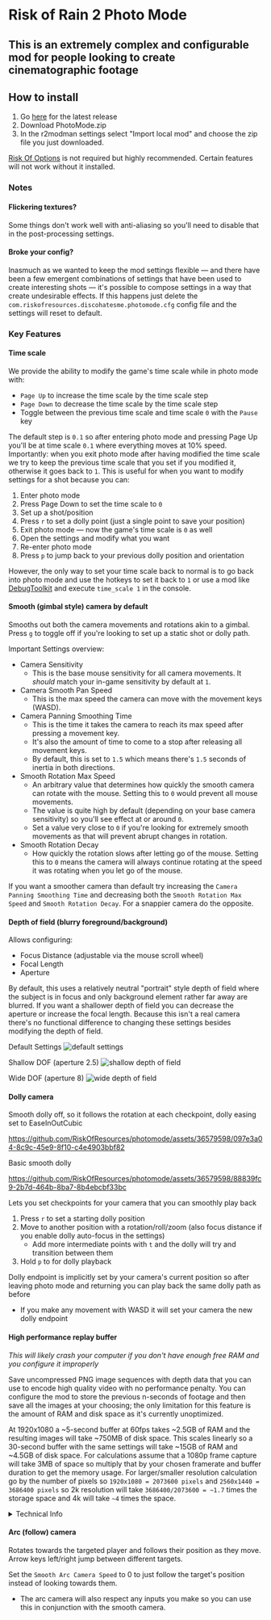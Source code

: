 # Risk of Rain 2 Photo Mode
## This is an extremely complex and configurable mod for people looking to create cinematographic footage

## How to install
1. Go [here](https://github.com/RiskOfResources/photomode/releases/latest) for the latest release
2. Download PhotoMode.zip
3. In the r2modman settings select "Import local mod" and choose the zip file you just downloaded.

[Risk Of Options](https://thunderstore.io/package/Rune580/Risk_Of_Options/) is not required but highly recommended.
Certain features will not work without it installed.

### Notes
#### Flickering textures?
Some things don't work well with anti-aliasing so you'll need to disable that in the post-processing settings.

#### Broke your config?
Inasmuch as we wanted to keep the mod settings flexible — and there have been a few emergent combinations of settings
that have been used to create interesting shots — it's possible to compose settings in a way that create undesirable effects.
If this happens just delete the `com.riskofresources.discohatesme.photomode.cfg` config file and the settings will reset to
default.

### Key Features
#### Time scale
We provide the ability to modify the game's time scale while in photo mode with:
* `Page Up` to increase the time scale by the time scale step
* `Page Down` to decrease the time scale by the time scale step
* Toggle between the previous time scale and time scale `0` with the `Pause` key

The default step is `0.1` so after entering photo mode and pressing Page Up you'll be at time scale `0.1` where everything
moves at 10% speed. Importantly: when you exit photo mode after having modified the time scale we try to keep the previous
time scale that you set if you modified it, otherwise it goes back to `1`. This is useful for when you want to modify
settings for a shot because you can:
1. Enter photo mode
2. Press Page Down to set the time scale to `0`
3. Set up a shot/position
4. Press `r` to set a dolly point (just a single point to save your position)
5. Exit photo mode — now the game's time scale is `0` as well
6. Open the settings and modify what you want
7. Re-enter photo mode
8. Press `p` to jump back to your previous dolly position and orientation

However, the only way to set your time scale back to normal is to go back into photo mode and use the hotkeys to set it
back to `1` or use a mod like [DebugToolkit](https://thunderstore.io/package/IHarbHD/DebugToolkit/) and execute `time_scale 1`
in the console.

#### Smooth (gimbal style) camera by default
Smooths out both the camera movements and rotations akin to a gimbal.
Press `g` to toggle off if you're looking to set up a static shot or dolly path.

Important Settings overview:
* Camera Sensitivity
  * This is the base mouse sensitivity for all camera movements. It *should* match your in-game sensitivity by default at `1`.
* Camera Smooth Pan Speed
   * This is the max speed the camera can move with the movement keys (WASD).
* Camera Panning Smoothing Time
  * This is the time it takes the camera to reach its max speed after pressing a movement key.
  * It's also the amount of time to come to a stop after releasing all movement keys.
  * By default, this is set to `1.5` which means there's `1.5` seconds of inertia in both directions.
* Smooth Rotation Max Speed
  * An arbitrary value that determines how quickly the smooth camera can rotate with the mouse. Setting this to `0` would prevent all mouse movements.
  * The value is quite high by default (depending on your base camera sensitivity) so you'll see effect at or around `0`.
  * Set a value very close to `0` if you're looking for extremely smooth movements as that will prevent abrupt changes in rotation.
* Smooth Rotation Decay
  * How quickly the rotation slows after letting go of the mouse. Setting this to `0` means the camera will always continue rotating at the speed it was
  rotating when you let go of the mouse.

If you want a smoother camera than default try increasing the `Camera Panning Smoothing Time` and decreasing both the
`Smooth Rotation Max Speed` and `Smooth Rotation Decay`. For a snappier camera do the opposite.

#### Depth of field (blurry foreground/background)
Allows configuring:
* Focus Distance (adjustable via the mouse scroll wheel)
* Focal Length
* Aperture

By default, this uses a relatively neutral "portrait" style depth of field where the subject is in focus and only background
element rather far away are blurred. If you want a shallower depth of field you can decrease the aperture or increase the
focal length. Because this isn't a real camera there's no functional difference to changing these settings besides modifying
the depth of field.

Default Settings
![default settings](media/default.webp)

Shallow DOF (aperture 2.5)
![shallow depth of field](media/shallow-f-2-5.webp)

Wide DOF (aperture 8)
![wide depth of field](media/wide-f-8.webp)
 
#### Dolly camera
Smooth dolly off, so it follows the rotation at each checkpoint, dolly easing set to EaseInOutCubic

https://github.com/RiskOfResources/photomode/assets/36579598/097e3a04-8c9c-45e9-8f10-c4e4903bbf82

Basic smooth dolly

https://github.com/RiskOfResources/photomode/assets/36579598/88839fc9-2b7d-464b-8ba7-8b4ebcbf33bc

Lets you set checkpoints for your camera that you can smoothly play back
1. Press `r` to set a starting dolly position
2. Move to another position with a rotation/roll/zoom (also focus distance if you enable dolly auto-focus in the settings)
   * Add more intermediate points with `t` and the dolly will try and transition between them
3. Hold `p` to for dolly playback
 
Dolly endpoint is implicitly set by your camera's current position so after leaving photo mode and returning you can play back the same dolly path as before
* If you make any movement with WASD it will set your camera the new dolly endpoint
 
#### High performance replay buffer
*This will likely crash your computer if you don't have enough free RAM and you configure it improperly*

Save uncompressed PNG image sequences with depth data that you can use to encode high quality video with no
performance penalty. You can configure the mod to store the previous n-seconds of footage and then save all the
images at your choosing; the only limitation for this feature is the amount of RAM and disk space as it's
currently unoptimized.

At 1920x1080 a ~5-second buffer at 60fps takes ~2.5GB of RAM and the resulting images will take ~750MB of disk space.
This scales linearly so a 30-second buffer with the same settings will take ~15GB of RAM and ~4.5GB of disk space.
For calculations assume that a 1080p frame capture will take 3MB of space so multiply that by your chosen framerate
and buffer duration to get the memory usage. For larger/smaller resolution calculation go by the number of pixels 
so `1920x1080 = 2073600 pixels` and `2560x1440 = 3686400 pixels` so 2k resolution will take `3686400/2073600 = ~1.7` 
times the storage space and 4k will take `~4` times the space.

<details>
This uses Unity's <a href="https://docs.unity3d.com/ScriptReference/Rendering.AsyncGPUReadback.html">Async GPU Readback</a>
to copy the data from the GPU to the CPU with low latency. There should be very little performance penalty as the data
is copied from GPU memory as-is (if the format is the same) so there's no stalling of the rendering pipeline.

When encoding/saving the images to disk we perform the operations off the main thread and rate limit each operation
to minimize the performance demand for disk i/o. 
<summary>
Technical Info
</summary>
</details>


#### Arc (follow) camera
Rotates towards the targeted player and follows their position as they move. Arrow keys left/right jump between different targets.

Set the `Smooth Arc Camera Speed` to 0 to just follow the target's position instead of looking towards them.
* The arc camera will also respect any inputs you make so you can use this in conjunction with the smooth camera.